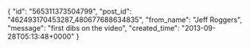  {
   "id": "565311373504799",
   "post_id": "462493170453287_480677688634835",
   "from_name": "Jeff Roggers",
   "message": "first dibs on the video",
   "created_time": "2013-09-28T05:13:48+0000"
 }
